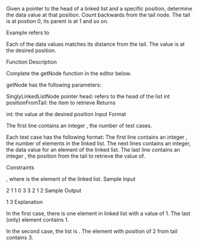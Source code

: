 Given a pointer to the head of a linked list and a specific position, determine the data value at that position. Count backwards from the tail node. The tail is at postion 0, its parent is at 1 and so on.

Example
 refers to 

Each of the data values matches its distance from the tail. The value  is at the desired position.

Function Description

Complete the getNode function in the editor below.

getNode has the following parameters:

SinglyLinkedListNode pointer head: refers to the head of the list
int positionFromTail: the item to retrieve
Returns

int: the value at the desired position
Input Format

The first line contains an integer , the number of test cases.

Each test case has the following format:
The first line contains an integer , the number of elements in the linked list.
The next  lines contains an integer, the data value for an element of the linked list.
The last line contains an integer , the position from the tail to retrieve the value of.

Constraints

, where  is the  element of the linked list.
Sample Input

2
1
1
0
3
3
2
1
2
Sample Output

1
3
Explanation

In the first case, there is one element in linked list with a value of 1. The last (only) element contains 1.

In the second case, the list is . The element with position of 2 from tail contains 3.
